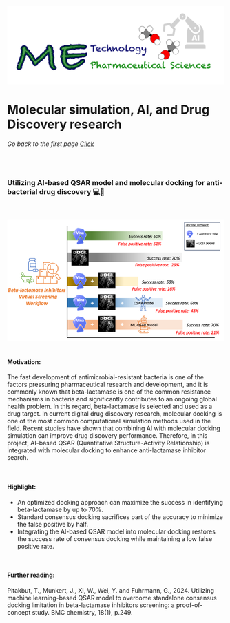 ![](../images/cv-header.png)


# Molecular simulation, AI, and Drug Discovery research


###### Go back to the first page [Click](../README.md)

&nbsp;

### Utilizing AI-based QSAR model and molecular docking for anti-bacterial drug discovery 💻💊

&nbsp;

![](../images/0201_info_grapic2.png)
&nbsp;

#### Motivation:

The fast development of antimicrobial-resistant bacteria is one of the factors pressuring pharmaceutical research and development, and it is commonly known that beta-lactamase is one of the common resistance mechanisms in bacteria and significantly contributes to an ongoing global health problem. In this regard, beta-lactamase is selected and used as a drug target. In current digital drug discovery research, molecular docking is one of the most common computational simulation methods used in the field. Recent studies have shown that combining AI with molecular docking simulation can improve drug discovery performance. Therefore, in this project, AI-based QSAR (Quantitative Structure-Activity Relationship) is integrated with molecular docking to enhance anti-lactamase inhibitor search.

&nbsp;

#### Highlight:

 - An optimized docking approach can maximize the success in identifying beta-lactamase by up to 70%.
 - Standard consensus docking sacrifices part of the accuracy to minimize the false positive by half.
 - Integrating the AI-based QSAR model into molecular docking restores the success rate of consensus docking while maintaining a low false positive rate.

&nbsp;

#### Further reading:

Pitakbut, T., Munkert, J., Xi, W., Wei, Y. and Fuhrmann, G., 2024. Utilizing machine learning-based QSAR model to overcome standalone consensus docking limitation in beta-lactamase inhibitors screening: a proof-of-concept study. BMC chemistry, 18(1), p.249. 

